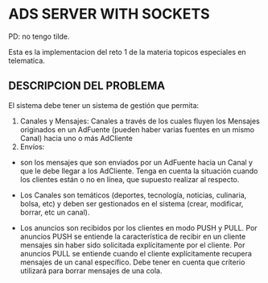 ADS SERVER WITH SOCKETS
=======================

PD: no tengo tilde.

Esta es la implementacion del reto 1 de la materia topicos especiales en telematica. 


DESCRIPCION DEL PROBLEMA
-------------------------

El sistema debe tener un sistema de gestión que permita:
1. Canales y Mensajes: Canales a través de los cuales fluyen los Mensajes originados en un AdFuente (pueden haber varias fuentes
en un mismo Canal) hacia uno o más AdCliente
2. Envíos: 

* son los mensajes que son enviados por un AdFuente hacia un Canal y que le debe llegar a los AdCliente. Tenga en cuenta la situación cuando los clientes están o no en línea, que supuesto realizar al respecto.

* Los Canales son temáticos (deportes, tecnología, noticias, culinaria, bolsa, etc) y deben ser gestionados en el sistema (crear, modificar, borrar, etc un canal).

* Los anuncios son recibidos por los clientes en modo PUSH y PULL. Por anuncios PUSH se entiende la característica de recibir en un 	cliente mensajes sin haber sido solicitada explícitamente por el cliente. Por anuncios PULL se entiende cuando el cliente explícitamente recupera mensajes de un canal específico. Debe tener en cuenta que críterio utilizará para borrar mensajes de una cola.